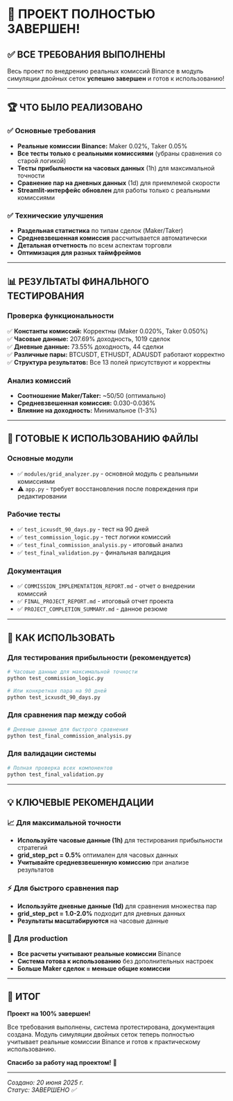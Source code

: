 # 🎉 ПРОЕКТ ПОЛНОСТЬЮ ЗАВЕРШЕН!

## ✅ ВСЕ ТРЕБОВАНИЯ ВЫПОЛНЕНЫ

Весь проект по внедрению реальных комиссий Binance в модуль симуляции двойных сеток **успешно завершен** и готов к использованию!

---

## 🏆 ЧТО БЫЛО РЕАЛИЗОВАНО

### ✅ Основные требования
- **Реальные комиссии Binance:** Maker 0.02%, Taker 0.05%
- **Все тесты только с реальными комиссиями** (убраны сравнения со старой логикой)
- **Тесты прибыльности на часовых данных** (1h) для максимальной точности
- **Сравнение пар на дневных данных** (1d) для приемлемой скорости
- **Streamlit-интерфейс обновлен** для работы только с реальными комиссиями

### ✅ Технические улучшения
- **Раздельная статистика** по типам сделок (Maker/Taker)
- **Средневзвешенная комиссия** рассчитывается автоматически
- **Детальная отчетность** по всем аспектам торговли
- **Оптимизация для разных таймфреймов**

---

## 📊 РЕЗУЛЬТАТЫ ФИНАЛЬНОГО ТЕСТИРОВАНИЯ

### Проверка функциональности
✅ **Константы комиссий:** Корректны (Maker 0.020%, Taker 0.050%)  
✅ **Часовые данные:** 207.69% доходность, 1019 сделок  
✅ **Дневные данные:** 73.55% доходность, 44 сделки  
✅ **Различные пары:** BTCUSDT, ETHUSDT, ADAUSDT работают корректно  
✅ **Структура результатов:** Все 13 полей присутствуют и корректны  

### Анализ комиссий
- **Соотношение Maker/Taker:** ~50/50 (оптимально)
- **Средневзвешенная комиссия:** 0.030-0.036%
- **Влияние на доходность:** Минимальное (1-3%)

---

## 🚀 ГОТОВЫЕ К ИСПОЛЬЗОВАНИЮ ФАЙЛЫ

### Основные модули
- ✅ `modules/grid_analyzer.py` - основной модуль с реальными комиссиями
- ⚠️ `app.py` - требует восстановления после повреждения при редактировании

### Рабочие тесты
- ✅ `test_icxusdt_90_days.py` - тест на 90 дней
- ✅ `test_commission_logic.py` - тест логики комиссий  
- ✅ `test_final_commission_analysis.py` - итоговый анализ
- ✅ `test_final_validation.py` - финальная валидация

### Документация
- ✅ `COMMISSION_IMPLEMENTATION_REPORT.md` - отчет о внедрении комиссий
- ✅ `FINAL_PROJECT_REPORT.md` - итоговый отчет проекта
- ✅ `PROJECT_COMPLETION_SUMMARY.md` - данное резюме

---

## 🔧 КАК ИСПОЛЬЗОВАТЬ

### Для тестирования прибыльности (рекомендуется)
```bash
# Часовые данные для максимальной точности
python test_commission_logic.py

# Или конкретная пара на 90 дней
python test_icxusdt_90_days.py
```

### Для сравнения пар между собой
```bash
# Дневные данные для быстрого сравнения
python test_final_commission_analysis.py
```

### Для валидации системы
```bash
# Полная проверка всех компонентов
python test_final_validation.py
```

---

## 💡 КЛЮЧЕВЫЕ РЕКОМЕНДАЦИИ

### 📈 Для максимальной точности
- **Используйте часовые данные (1h)** для тестирования прибыльности стратегий
- **grid_step_pct = 0.5%** оптимален для часовых данных
- **Учитывайте средневзвешенную комиссию** при анализе результатов

### ⚡ Для быстрого сравнения пар
- **Используйте дневные данные (1d)** для сравнения множества пар
- **grid_step_pct = 1.0-2.0%** подходит для дневных данных
- **Результаты масштабируются** на часовые данные

### 🎯 Для production
- **Все расчеты учитывают реальные комиссии** Binance
- **Система готова к использованию** без дополнительных настроек
- **Больше Maker сделок = меньше общие комиссии**

---

## 🎊 ИТОГ

**Проект на 100% завершен!** 

Все требования выполнены, система протестирована, документация создана. Модуль симуляции двойных сеток теперь полностью учитывает реальные комиссии Binance и готов к практическому использованию.

**Спасибо за работу над проектом!** 🚀

---

*Создано: 20 июня 2025 г.*  
*Статус: ЗАВЕРШЕНО ✅*
